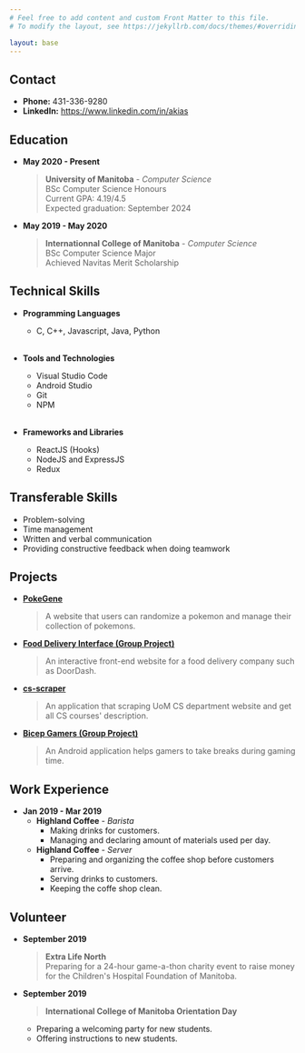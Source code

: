 ```yaml
---
# Feel free to add content and custom Front Matter to this file.
# To modify the layout, see https://jekyllrb.com/docs/themes/#overriding-theme-defaults

layout: base
---
```


## Contact

* **Phone:** 431-336-9280
* **LinkedIn:** <https://www.linkedin.com/in/akias>

## Education

* **May 2020 - Present**
  > **University of Manitoba** - _Computer Science_  
    BSc Computer Science Honours  
    Current GPA: 4.19/4.5  
    Expected graduation: September 2024

* **May 2019 - May 2020**
  > **Internationnal College of Manitoba** - _Computer Science_  
    BSc Computer Science Major  
    Achieved Navitas Merit Scholarship

## Technical Skills

* **Programming Languages**
  * C, C++, Javascript, Java, Python
  <br>

* **Tools and Technologies**
  * Visual Studio Code
  * Android Studio
  * Git
  * NPM
  <br>

* **Frameworks and Libraries**
  * ReactJS (Hooks)
  * NodeJS and ExpressJS
  * Redux

## Transferable Skills

* Problem-solving
* Time management
* Written and verbal communication
* Providing constructive feedback when doing teamwork

## Projects

* [**PokeGene**](https://pokegene.surge.sh/)  
  > A website that users can randomize a pokemon and manage their collection of pokemons.

* [**Food Delivery Interface (Group Project)**](https://orbeat.surge.sh/)  
  > An interactive front-end website for a food delivery company such as DoorDash.

* [**cs-scraper**](https://github.com/namhai923/cs_scraper)
  > An application that scraping UoM CS department website and get all CS courses' description.

* [**Bicep Gamers (Group Project)**](https://bicepgamers.webflow.io/)  
  > An Android application helps gamers to take breaks during gaming time.

## Work Experience

* **Jan 2019 - Mar 2019**
  * **Highland Coffee** - _Barista_
    * Making drinks for customers.
    * Managing and declaring amount of materials used per day.
  * **Highland Coffee** - _Server_
    * Preparing and organizing the coffee shop before customers arrive.
    * Serving drinks to customers.
    * Keeping the coffe shop clean.

## Volunteer

* **September 2019**
  > **Extra Life North**  
  Preparing for a 24-hour game-a-thon charity event to raise money for the Children's Hospital Foundation of Manitoba.
  
* **September 2019**
  > **International College of Manitoba Orientation Day**  
    * Preparing a welcoming party for new students.
    * Offering instructions to new students.

